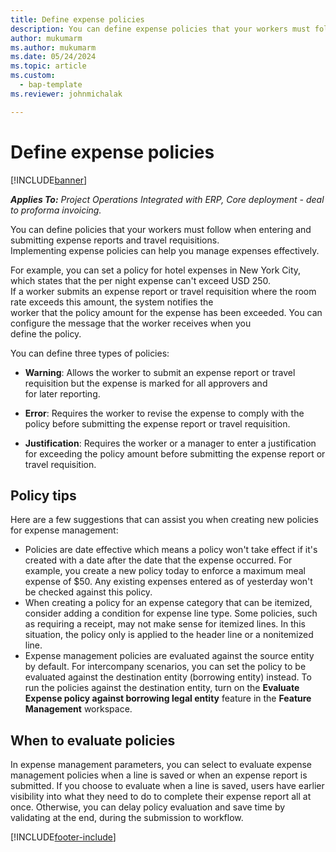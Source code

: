 ```yaml
---
title: Define expense policies
description: You can define expense policies that your workers must follow when entering and submitting expense reports and travel requisitions. 
author: mukumarm
ms.author: mukumarm
ms.date: 05/24/2024
ms.topic: article
ms.custom: 
  - bap-template
ms.reviewer: johnmichalak

---
```


# Define expense policies

[!INCLUDE[banner](../includes/banner.md)]

_**Applies To:** Project Operations Integrated with ERP, Core deployment - deal to proforma invoicing._

You can define policies that your workers must follow when entering and submitting expense reports and travel requisitions. 		
Implementing expense policies can help you manage expenses effectively. 		

For example, you can set a policy for hotel expenses in New York City, which states that the per night expense can't exceed USD 250. 		
If a worker submits an expense report or travel requisition where the room rate exceeds this amount, the system notifies the 		
worker that the policy amount for the expense has been exceeded. You can configure the message that the worker receives when you 		
define the policy. 		
		
You can define three types of policies: 		
		
- **Warning**: Allows the worker to submit an expense report or travel requisition but the expense is marked for all approvers and 		
  for later reporting.        

- **Error**: Requires the worker to revise the expense to comply with the policy before submitting the expense report or travel requisition. 		
 
 - **Justification**: Requires the worker or a manager to enter a justification for exceeding the policy amount before submitting the expense report or travel requisition.        

## Policy tips
Here are a few suggestions that can assist you when creating new policies for expense management: 

- Policies are date effective which means a policy won't take effect if it's created with a date after the date that the expense occurred. For example, you create a new policy today to enforce a maximum meal expense of $50. Any existing expenses entered as of yesterday won't be checked against this policy.
- When creating a policy for an expense category that can be itemized, consider adding a condition for expense line type. Some policies, such as requiring a receipt, may not make sense for itemized lines. In this situation, the policy only is applied to the header line or a nonitemized line. 
- Expense management policies are evaluated against the source entity by default. For intercompany scenarios, you can set the policy to be evaluated against the destination entity (borrowing entity) instead. To run the policies against the destination entity, turn on the **Evaluate Expense policy against borrowing legal entity** feature in the **Feature Management** workspace.

## When to evaluate policies

In expense management parameters, you can select to evaluate expense management policies when a line is saved or when an expense report is submitted. If you choose to evaluate when a line is saved, users have earlier visibility into what they need to do to complete their expense report all at once. Otherwise, you can delay policy evaluation and save time by validating at the end, during the submission to workflow.


[!INCLUDE[footer-include](../includes/footer-banner.md)]
